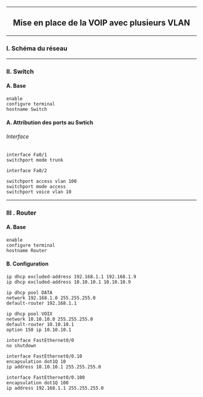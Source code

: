 ------------------------------------------------------------------------------------------------------------------------------------------------------------------------------------------------
## <p align='center'> Mise en place de la VOIP avec plusieurs VLAN</p>

------------------------------------------------------------------------------------------------------------------------------------------------------------------------------------------------
### I. Schéma du réseau

------------------------------------------------------------------------------------------------------------------------------------------------------------------------------------------------
### II. Switch
#### A. Base
```
enable
configure terminal
hostname Switch
```

#### A. Attribution des ports au Swtich
###### Interface
```
interface Fa0/1
switchport mode trunk

interface Fa0/2

switchport access vlan 100
switchport mode access
switchport voice vlan 10
```


------------------------------------------------------------------------------------------------------------------------------------------------------------------------------------------------
### III . Router
#### A. Base
```
enable
configure terminal
hostname Router
```

#### B. Configuration
```
ip dhcp excluded-address 192.168.1.1 192.168.1.9
ip dhcp excluded-address 10.10.10.1 10.10.10.9

ip dhcp pool DATA
network 192.168.1.0 255.255.255.0
default-router 192.168.1.1

ip dhcp pool VOIX
network 10.10.10.0 255.255.255.0
default-router 10.10.10.1
option 150 ip 10.10.10.1

interface FastEthernet0/0
no shutdown

interface FastEthernet0/0.10
encapsulation dot1Q 10
ip address 10.10.10.1 255.255.255.0

interface FastEthernet0/0.100
encapsulation dot1Q 100
ip address 192.168.1.1 255.255.255.0
```
